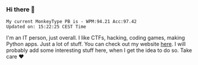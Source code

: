 ### Hi there 👋
<!-- PB START -->
```
My current MonkeyType PB is - WPM:94.21 Acc:97.42
Updated on: 15:22:25 CEST Time
```
<!-- PB END -->
I'm an IT person, just overall. I like CTFs, hacking, coding games, making Python apps. Just a lot of stuff.
You can check out my website [here](https://skill3472.github.io/).
I will probably add some interesting stuff here, when I get the idea to do so. Take care ❤️
